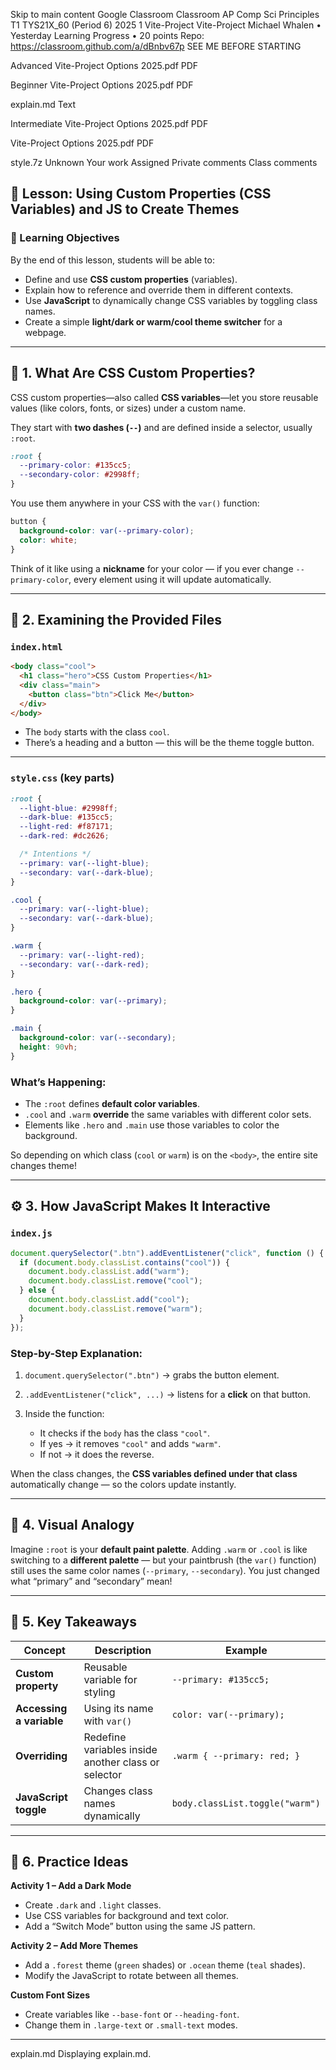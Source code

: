 Skip to main content
Google Classroom
Classroom
AP Comp Sci Principles T1
TYS21X_60 (Period 6) 2025 1
Vite-Project
Vite-Project
Michael Whalen
•
Yesterday
Learning Progress
•
20 points
Repo: https://classroom.github.com/a/dBnbv67p
SEE ME BEFORE STARTING

Advanced Vite-Project Options 2025.pdf
PDF

Beginner Vite-Project Options 2025.pdf
PDF

explain.md
Text

Intermediate Vite-Project Options 2025.pdf
PDF

Vite-Project Options 2025.pdf
PDF

style.7z
Unknown
Your work
Assigned
Private comments
Class comments
## 🎨 Lesson: Using Custom Properties (CSS Variables) and JS to Create Themes

### 🧠 Learning Objectives

By the end of this lesson, students will be able to:

* Define and use **CSS custom properties** (variables).
* Explain how to reference and override them in different contexts.
* Use **JavaScript** to dynamically change CSS variables by toggling class names.
* Create a simple **light/dark or warm/cool theme switcher** for a webpage.

---

## 🧩 1. What Are CSS Custom Properties?

CSS custom properties—also called **CSS variables**—let you store reusable values (like colors, fonts, or sizes) under a custom name.

They start with **two dashes (`--`)** and are defined inside a selector, usually `:root`.

```css
:root {
  --primary-color: #135cc5;
  --secondary-color: #2998ff;
}
```

You use them anywhere in your CSS with the `var()` function:

```css
button {
  background-color: var(--primary-color);
  color: white;
}
```

Think of it like using a **nickname** for your color — if you ever change `--primary-color`, every element using it will update automatically.

---

## 🌈 2. Examining the Provided Files

### `index.html`

```html
<body class="cool">
  <h1 class="hero">CSS Custom Properties</h1>
  <div class="main">
    <button class="btn">Click Me</button>
  </div>
</body>
```

* The `body` starts with the class `cool`.
* There’s a heading and a button — this will be the theme toggle button.

---

### `style.css` (key parts)

```css
:root {
  --light-blue: #2998ff;
  --dark-blue: #135cc5;
  --light-red: #f87171;
  --dark-red: #dc2626;

  /* Intentions */
  --primary: var(--light-blue);
  --secondary: var(--dark-blue);
}

.cool {
  --primary: var(--light-blue);
  --secondary: var(--dark-blue);
}

.warm {
  --primary: var(--light-red);
  --secondary: var(--dark-red);
}

.hero {
  background-color: var(--primary);
}

.main {
  background-color: var(--secondary);
  height: 90vh;
}
```

### What’s Happening:

* The `:root` defines **default color variables**.
* `.cool` and `.warm` **override** the same variables with different color sets.
* Elements like `.hero` and `.main` use those variables to color the background.

So depending on which class (`cool` or `warm`) is on the `<body>`, the entire site changes theme!

---

## ⚙️ 3. How JavaScript Makes It Interactive

### `index.js`

```js
document.querySelector(".btn").addEventListener("click", function () {
  if (document.body.classList.contains("cool")) {
    document.body.classList.add("warm");
    document.body.classList.remove("cool");
  } else {
    document.body.classList.add("cool");
    document.body.classList.remove("warm");
  }
});
```

### Step-by-Step Explanation:

1. `document.querySelector(".btn")` → grabs the button element.
2. `.addEventListener("click", ...)` → listens for a **click** on that button.
3. Inside the function:

   * It checks if the `body` has the class `"cool"`.
   * If yes → it removes `"cool"` and adds `"warm"`.
   * If not → it does the reverse.

When the class changes, the **CSS variables defined under that class** automatically change — so the colors update instantly.

---

## 🔁 4. Visual Analogy

Imagine `:root` is your **default paint palette**.
Adding `.warm` or `.cool` is like switching to a **different palette** — but your paintbrush (the `var()` function) still uses the same color names (`--primary`, `--secondary`).
You just changed what “primary” and “secondary” mean!

---

## 🧠 5. Key Takeaways

| Concept                  | Description                                         | Example                         |
| ------------------------ | --------------------------------------------------- | ------------------------------- |
| **Custom property**      | Reusable variable for styling                       | `--primary: #135cc5;`           |
| **Accessing a variable** | Using its name with `var()`                         | `color: var(--primary);`        |
| **Overriding**           | Redefine variables inside another class or selector | `.warm { --primary: red; }`     |
| **JavaScript toggle**    | Changes class names dynamically                     | `body.classList.toggle("warm")` |

---

## 🧪 6. Practice Ideas

**Activity 1 – Add a Dark Mode**

* Create `.dark` and `.light` classes.
* Use CSS variables for background and text color.
* Add a “Switch Mode” button using the same JS pattern.

**Activity 2 – Add More Themes**

* Add a `.forest` theme (`green` shades) or `.ocean` theme (`teal` shades).
* Modify the JavaScript to rotate between all themes.

**Custom Font Sizes**

* Create variables like `--base-font` or `--heading-font`.
* Change them in `.large-text` or `.small-text` modes.

---
explain.md
Displaying explain.md.